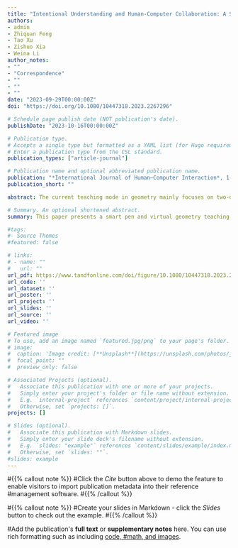 ```yaml
---
title: "Intentional Understanding and Human-Computer Collaboration: A Smart Pen for Solid Geometry Teaching"
authors:
- admin
- Zhiquan Feng
- Tao Xu
- Zishuo Xia
- Weina Li
author_notes:
- ""
- "Correspondence"
- ""
- ""
- ""
date: "2023-09-29T00:00:00Z"
doi: "https://doi.org/10.1080/10447318.2023.2267296"

# Schedule page publish date (NOT publication's date).
publishDate: "2023-10-16T00:00:00Z"

# Publication type.
# Accepts a single type but formatted as a YAML list (for Hugo requirements).
# Enter a publication type from the CSL standard.
publication_types: ["article-journal"]

# Publication name and optional abbreviated publication name.
publication: "*International Journal of Human–Computer Interaction*, 1-20"
publication_short: ""

abstract: The current teaching mode in geometry mainly focuses on two-dimensional levels, and the teaching tools utilized are static and not interactive. This paper proposes the use of a smart pen for three-dimensional geometry experimental teaching and a multimodal intention understanding and human-computer collaboration algorithm for the smart pen. The primary innovations of this paper lie in the development of a smart pen and a virtual platform for geometry education tailored for geometry experimental instruction. This system can promptly perceive and comprehend user behavior in real-time. Furthermore, a standardized topological equivalence model is proposed as the basis for a point selection strategy. By establishing correspondence between the modeled point selection model and the actual operation scene, the behavioral intent imposed on the model is applied to the operation object of the actual scene. Additionally, CNN-based and information entropy-based multimodal fusion intention understanding models are proposed for different input modalities to capture the operational intention of users by fusing their multimodal input data. The algorithm further improves the accuracy rate through an error correction mechanism based on implicit interaction to achieve better human-computer collaboration. The algorithm proposed in this paper has resulted in a 0.47-second improvement in point selection average time and achieved an intent understanding accuracy of 98.21%. This improvement leads to better fault tolerance and fluency during human-computer interaction, reduces the cognitive load on the user, and improves the overall user experience.

# Summary. An optional shortened abstract.
summary: This paper presents a smart pen and virtual geometry teaching platform designed for geometry experimental teaching. The platform can sense and understand users' behavior in real-time, and addresses the problem of unclear lectures and drawings in the teaching of three-dimensional geometry, and cultivates the spatial sense of students through the use of a point selection strategy based on a standardized topological equivalence model, which enables precise selection of points. During the teaching process, teachers can use multi-source channels, such as voice, sensors, and gestures, to input information. The intention understanding model is then used to fuse the multimodal input data of teachers and capture the operational intent, achieving human-computer collaboration and completing the smooth interaction between teacher and intelligent pen. Additionally, the paper proposes an error correction mechanism based on implicit interaction through the analysis of teaching scenarios. This mechanism reduces the possibility of errors in intention understanding, improves the reliability of the system, and provides better technical support for geometry experimental teaching.

#tags:
#- Source Themes
#featured: false

# links:
# - name: ""
#   url: ""
url_pdf: https://www.tandfonline.com/doi/figure/10.1080/10447318.2023.2267296?scroll=top&needAccess=true
url_code: ''
url_dataset: ''
url_poster: ''
url_project: ''
url_slides: ''
url_source: ''
url_video: ''

# Featured image
# To use, add an image named `featured.jpg/png` to your page's folder. 
# image:
#  caption: 'Image credit: [**Unsplash**](https://unsplash.com/photos/jdD8gXaTZsc)'
#  focal_point: ""
#  preview_only: false

# Associated Projects (optional).
#   Associate this publication with one or more of your projects.
#   Simply enter your project's folder or file name without extension.
#   E.g. `internal-project` references `content/project/internal-project/index.md`.
#   Otherwise, set `projects: []`.
projects: []

# Slides (optional).
#   Associate this publication with Markdown slides.
#   Simply enter your slide deck's filename without extension.
#   E.g. `slides: "example"` references `content/slides/example/index.md`.
#   Otherwise, set `slides: ""`.
#slides: example
---
```


#{{% callout note %}}
#Click the *Cite* button above to demo the feature to enable visitors to import publication metadata into their reference #management software.
#{{% /callout %}}

#{{% callout note %}}
#Create your slides in Markdown - click the *Slides* button to check out the example.
#{{% /callout %}}

#Add the publication's **full text** or **supplementary notes** here. You can use rich formatting such as including [code, #math, and images](https://docs.hugoblox.com/content/writing-markdown-latex/).
